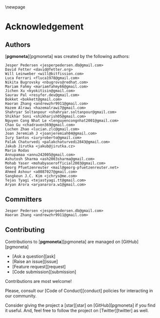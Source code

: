 \newpage

# Acknowledgement

## Authors

[**pgmoneta**][pgmoneta] was created by the following authors:

```
Jesper Pedersen <jesperpedersen.db@gmail.com>
David Fetter <david@fetter.org>
Will Leinweber <will@bitfission.com>
Luca Ferrari <fluca1978@gmail.com>
Nikita Bugrovsky <nbugrovs@redhat.com>
Mariam Fahmy <mariamfahmy66@gmail.com>
Jichen Xu <kyokitisin@gmail.com>
Saurav Pal <resyfer.dev@gmail.com>
Bokket <bokkett@gmail.com>
Haoran Zhang <andrewzhr9911@gmail.com>
Hazem Alrawi <hazemalrawi7@gmail.com>
Shahryar Soltanpour <shahryar.soltanpour@gmail.com>
Shikhar Soni <shikharish05@gmail.com>
Nguyen Cong Nhat Le <lenguyencongnhat2001@gmail.com>
Chao Gu <chadraven369@gmail.com>
Luchen Zhao <lucian.zlc@gmail.com>
Joan Jeremiah J <joanjeremiah04@gmail.com>
Iury Santos <iuryroberto@gmail.com>
Palak Chaturvedi <palakchaturvedi2843@gmail.com>
Jakub Jirutka <jakub@jirutka.cz>
Mario Rodas
Annupamaa <annu242005@gmail.com>
Ashutosh Sharma <ash2003sharma@gmail.com>
Mohab Yaser <mohabyaserofficial2003@gmail.com>
Georg Pfuetzenreuter <mail@georg-pfuetzenreuter.net>
Ahmed Ashour <a8087027@gmail.com>
Sangkeun J.C. Kim <jchrys@me.com>
Tejas Tyagi <tejastyagi.tt@gmail.com>
Aryan Arora <aryanarora.w1@gmail.com>
```

## Committers

```
Jesper Pedersen <jesperpedersen.db@gmail.com>
Haoran Zhang <andrewzhr9911@gmail.com>
```

## Contributing

Contributions to [**pgmoneta**][pgmoneta] are managed on [GitHub][pgmoneta]

* [Ask a question][ask]
* [Raise an issue][issue]
* [Feature request][request]
* [Code submission][submission]

Contributions are most welcome!

Please, consult our [Code of Conduct][conduct] policies for interacting in our
community.

Consider giving the project a [star][star] on
[GitHub][pgmoneta] if you find it useful. And, feel free to follow
the project on [Twitter][twitter] as well.
